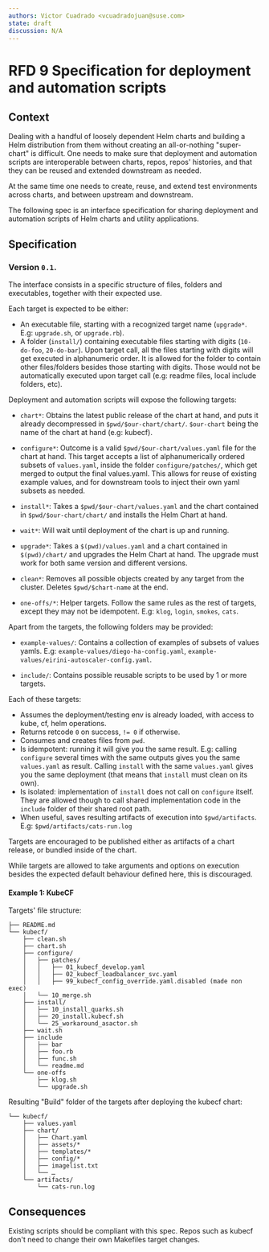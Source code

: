 ```yaml
---
authors: Victor Cuadrado <vcuadradojuan@suse.com>
state: draft
discussion: N/A
---
```


# RFD 9 Specification for deployment and automation scripts

## Context


Dealing with a handful of loosely dependent Helm charts and building a Helm
distribution from them without creating an all-or-nothing "super-chart" is
difficult. One needs to make sure that deployment and automation scripts are
interoperable between charts, repos, repos' histories, and that they can be
reused and extended downstream as needed.

At the same time one needs to create, reuse, and extend test environments across
charts, and between upstream and downstream.

The following spec is an interface specification for sharing deployment and
automation scripts of Helm charts and utility applications.


## Specification

### Version `0.1`.


The interface consists in a specific structure of files, folders and
executables, together with their expected use.

Each target is expected to be either:
- An executable file, starting with a recognized target name (`upgrade*`. E.g:
  `upgrade.sh`, or `upgrade.rb`).
- A folder (`install/`) containing executable files starting with digits
  (`10-do-foo`, `20-do-bar`).
  Upon target call, all the files starting with digits will get executed in
  alphanumeric order.
  It is allowed for the folder to contain other files/folders besides those
  starting with digits. Those would not be automatically executed upon target
  call (e.g: readme files, local include folders, etc).
  
Deployment and automation scripts will expose the following targets:

- `chart*`: Obtains the latest public release of the chart at hand, and puts it
  already decompressed in `$pwd/$our-chart/chart/`. `$our-chart` being the name
  of the chart at hand (e.g: kubecf).

- `configure*`: Outcome is a valid `$pwd/$our-chart/values.yaml` file for the
  chart at hand. This target accepts a list of alphanumerically ordered subsets
  of `values.yaml`, inside the folder `configure/patches/`, which get merged to
  output the final values.yaml. This allows for reuse of existing example
  values, and for downstream tools to inject their own yaml subsets as needed.

- `install*`: Takes a `$pwd/$our-chart/values.yaml` and the chart contained in
  `$pwd/$our-chart/chart/` and installs the Helm Chart at hand. 

- `wait*`: Will wait until deployment of the chart is up and running.

- `upgrade*`: Takes a `$(pwd)/values.yaml` and a chart contained in
  `$(pwd)/chart/` and upgrades the Helm Chart at hand. The upgrade must work for
  both same version and different versions.

- `clean*`: Removes all possible objects created by any target from the cluster.
   Deletes `$pwd/$chart-name` at the end.

- `one-offs/*`: Helper targets. Follow the same rules as the rest of targets,
  except they may not be idempotent. E.g: `klog`, `login`, `smokes`, `cats`.
  
Apart from the targets, the following folders may be provided:

- `example-values/`: Contains a collection of examples of subsets of values
  yamls. E.g: `example-values/diego-ha-config.yaml`,
  `example-values/eirini-autoscaler-config.yaml`.

- `include/`: Contains possible reusable scripts to be used by 1 or more targets.

Each of these targets:

- Assumes the deployment/testing env is already loaded, with access to kube, cf,
  helm operations.
- Returns retcode `0` on success, `!= 0` if otherwise.
- Consumes and creates files from `pwd`.
- Is idempotent: running it will give you the same result. E.g: calling
  `configure` several times with the same outputs gives you the same
  `values.yaml` as result. Calling `install` with the same `values.yaml` gives
  you the same deployment (that means that `install` must clean on its own).
- Is isolated: implementation of `install` does not call on `configure` itself.
  They are allowed though to call shared implementation code in the `include`
  folder of their shared root path.
- When useful, saves resulting artifacts of execution into `$pwd/artifacts`.
  E.g: `$pwd/artifacts/cats-run.log`

Targets are encouraged to be published either as artifacts of a chart release,
or bundled inside of the chart.

While targets are allowed to take arguments and options on execution besides the
expected default behaviour defined here, this is discouraged.


#### Example 1: KubeCF

Targets' file structure:
```
├── README.md
└── kubecf/
    ├── clean.sh
    ├── chart.sh
    ├── configure/
    │   ├── patches/
    │   │   ├── 01_kubecf_develop.yaml
    │   │   ├── 02_kubecf_loadbalancer_svc.yaml
    │   │   ├── 99_kubecf_config_override.yaml.disabled (made non exec)
    │   └── 10_merge.sh
    ├── install/
    │   ├── 10_install_quarks.sh
    │   ├── 20_install.kubecf.sh
    │   └── 25_workaround_asactor.sh
    ├── wait.sh
    ├── include
    │   ├── bar
    │   ├── foo.rb
    │   ├── func.sh
    │   └── readme.md
    └── one-offs
        ├── klog.sh
        └── upgrade.sh
```


Resulting "Build" folder of the targets after deploying the kubecf chart:

```
└── kubecf/
    ├── values.yaml
    ├── chart/
    │   ├── Chart.yaml
    │   ├── assets/*
    │   ├── templates/*
    │   ├── config/*
    │   ├── imagelist.txt
    │   └── …
    └── artifacts/
        └── cats-run.log
```


## Consequences

Existing scripts should be compliant with this spec. Repos such as kubecf don't
need to change their own Makefiles target changes.
